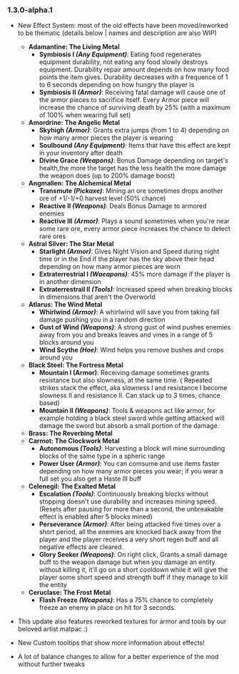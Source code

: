 ### 1.3.0-alpha.1

- New Effect System: most of the old effects have been moved/reworked to be thematic (details below | names and
  description are also WIP)
    - **Adamantine: The Living Metal**
        - **Symbiosis I _(Any Equipment)_**: Eating food regenerates equipment durability, not eating any food slowly
          destroys equipment. Durability repair amount depends on how many food points the item gives. Durability
          decreases with a frequence of 1 to 6 seconds depending on how hungry the player is
        - **Symbiosis II _(Armor)_**: Receiving fatal damage will cause one of the armor pieces to sacrifice itself.
          Every Armor piece will increase the chance of surviving death by 25% (with a maximum of 100% when wearing full
          set)
    - **Amordrine: The Angelic Metal**
        - **Skyhigh _(Armor)_**: Grants extra jumps (from 1 to 4) depending on how many armor pieces the player is
          wearing
        - **Soulbound _(Any Equipment)_**: Items that have this effect are kept in your inventory after death
        - **Divine Grace _(Weapons)_**: Bonus Damage depending on target's health,the more the target has the less
          health the more damage the weapon does (up to 200% damage boost)
    - **Angmallen: The Alchemical Metal**
        - **Transmute _(Pickaxe)_**: Mining an ore sometimes drops another ore of +1/-1/+0 harvest level (50% chance)
        - **Reactive II _(Weapons)_**: Deals Bonus Damage to armored enemies
        - **Reactive III _(Armor)_**: Plays a sound sometimes when you're near some rare ore, every armor piece
          increases the chance to detect rare ores
    - **Astral Silver: The Star Metal**
        - **Starlight _(Armor)_**: Gives Night Vision and Speed during night time or in the End if the player has the
          sky above their head depending on how many armor pieces are worn
        - **Extraterrestrial I _(Waeapons)_**: 45% more damage if the player is in another dimension
        - **Extraterrestrail II _(Tools)_**: Increased speed when breaking blocks in dimensions that aren't the
          Overworld
    - **Atlarus: The Wind Metal**
        - **Whirlwind _(Armor)_**: A whirlwind will save you from taking fall damage pushing you in a random direction
        - **Gust of Wind _(Weapons)_**: A strong gust of wind pushes enemies away from you and breaks leaves and vines
          in a range of 5 blocks around you
        - **Wind Scythe _(Hoe)_**: Wind helps you remove bushes and crops around you
    - **Black Steel: The Fortress Metal**
        - **Mountain I (Armor)**: Receiving damage sometimes grants resistance but also slowness, at the same time. (
          Repeated strikes stack the effect, aka slowness I and resistance I become slowness II and resistance II. Can
          stack up to 3 times, chance based)
        - **Mountain II _(Weapons)_**: Tools & weapons act like armor, for example holding a black steel sword while
          getting attacked will damage the sword but absorb a small portion of the damage.
    - **Brass: The Reverbing Metal**
    - **Carmot: The Clockwork Metal**
        - **Autonomous _(Tools)_**: Harvesting a block will mine surrounding blocks of the same type in a spheric range
        - **Power User _(Armor)_**: You can comsume and use items faster depending on how many armor pieces you wear; if
          you wear a full set you also get a Haste III buff
    - **Celenegil: The Exalted Metal**
        - **Escalation _(Tools)_**: Continuously breaking blocks without stopping doesn't use durability and increases
          mining speed. (Resets after pausing for more than a second, the unbreakable effect is enabled after 5 blocks
          mined)
        - **Perseverance _(Armor)_**: After being attacked five times over a short period, all the enemies are knocked
          back away from the player and the player receives a very short regen buff and all negative effects are
          cleared.
        - **Glory Seeker _(Weapons)_**: On right click, Grants a small damage buff to the weapon damage but when you
          damage an entity without killing it, it'll go on a short cooldown while it will give the player some short
          speed and strength buff if they manage to kill the entity
    - **Ceruclase: The Frost Metal**
        - **Flash Freeze _(Weapons)_**: Has a 75% chance to completely freeze an enemy in place on hit for 3 seconds.

- This update also features reworked textures for armor and tools by our beloved artist matpac :)
- New Custom tooltips that show more information about effects!
- A lot of balance changes to allow for a better experience of the mod without further tweaks